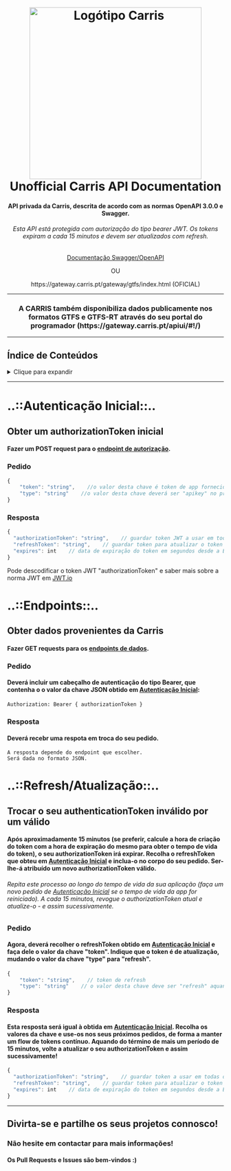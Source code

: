 <h1 align="center">
  <a name="logo" href="https://carris.pt/"><img src="https://www.carris.pt/media/q04iikx3/logosvg.svg" alt="Logótipo Carris" width="400"></a>
  <br>
  Unofficial Carris API Documentation
</h1>
<h4 align="center">API privada da Carris, descrita de acordo com as normas OpenAPI 3.0.0 e Swagger.</h4>
<h6 align="center">Esta API está protegida com autorização do tipo bearer JWT. Os tokens expiram a cada 15 minutos e devem ser atualizados com refresh.</h6>
<p align="center"><a href="https://joaodcp.github.io/Carris-API/">Documentação Swagger/OpenAPI</a></p>
<p align="center">OU</p>
<p align="center">https://gateway.carris.pt/gateway/gtfs/index.html (OFICIAL)</p>
<hr>
<h3 align="center">A CARRIS também disponibiliza dados publicamente nos formatos GTFS e GTFS-RT através do seu portal do programador (https://gateway.carris.pt/apiui/#!/)</h3>
<hr>

## Índice de Conteúdos
<details>
<summary>Clique para expandir</summary>

- [Autenticação Inicial](#auth)
  * [Pedido](#auth-req)
  * [Resposta](#auth-res)
- [Endpoints](#endpoints)
  * [Pedido](#endpoints-req)
  * [Resposta](#endpoints-res)
- [Refresh/Atualização](#refresh)
  * [Pedido](#refresh-req)
  * [Resposta](#refresh-res)


</details>

<hr>
<h1 id="auth">..::Autenticação Inicial::..</h1>
<h2>Obter um authorizationToken inicial</h2>
<h4>Fazer um POST request para o <a href="https://joaodcp.github.io/Carris-API/#/Authentication/GetBearerTokenJWT">endpoint de autorização</a>.</h4> 

<h3 id="auth-req">Pedido</h3>

```javascript
{
	"token": "string",    //o valor desta chave é token de app fornecido pela carris
	"type": "string"    //o valor desta chave deverá ser "apikey" no primeiro request
}
```
<h3 id="auth-res">Resposta</h3>

```javascript
{
  "authorizationToken": "string",    // guardar token JWT a usar em todas os outros pedidos
  "refreshToken": "string",    // guardar token para atualizar o token expirado
  "expires": int    // data de expiração do token em segundos desde a Era Unix/Unix Epoch
}
```

<p>Pode descodificar o token JWT "authorizationToken" e saber mais sobre a norma JWT em <a href="https://jwt.io/">JWT.io</a>

<h1 id="endpoints">..::Endpoints::..</h1>
<h2>Obter dados provenientes da Carris</h2>
<h4>Fazer GET requests para os <a href="https://joaodcp.github.io/Carris-API/">endpoints de dados</a>.</h4> 

<h3 id="endpoints-req">Pedido</h3>
<h4>Deverá incluir um cabeçalho de autenticação do tipo Bearer, que contenha o o valor da chave JSON obtido em <a href="#auth">Autenticação Inicial</a>:</h4>

```
Authorization: Bearer { authorizationToken }
```

<h3 id="endpoints-res">Resposta</h3>
<h4>Deverá recebr uma respota em troca do seu pedido.</h4>

```
A resposta depende do endpoint que escolher. 
Será dada no formato JSON.
```

<h1 id="refresh">..::Refresh/Atualização::..</h1>
<h2>Trocar o seu authenticationToken inválido por um válido</h2>
<h4>Após aproximadamente 15 minutos (se preferir, calcule a hora de criação do token com a hora de expiração do mesmo para obter o tempo de vida do token), o seu authorizationToken irá expirar. Recolha o refreshToken que obteu em <a href="#auth">Autenticação Inicial</a> e inclua-o no corpo do seu pedido. Ser-lhe-á atribuído um novo authorizationToken válido.</h4>

<h6>Repita este processo ao longo do tempo de vida da sua aplicação (faça um novo pedido de <a href="#auth">Autenticação Inicial</a> se o tempo de vida da app for reiniciado). A cada 15 minutos, revogue o authorizationToken atual e atualize-o - e assim sucessivamente.</h6>

<h3 id="refresh-req">Pedido</h3>
<h4>Agora, deverá recolher o refreshToken obtido em <a href="#auth">Autenticação Inicial</a> e faça dele o valor da chave "token". Indique que o token é de atualização, mudando o valor da chave "type" para "refresh".</h4>

```javascript
{
	"token": "string",    // token de refresh
	"type": "string"    // o valor desta chave deve ser "refresh" aquando da atualização do seu token
}
```
<h3 id="refresh-res">Resposta</h3>
<h4>Esta resposta será igual à obtida em <a href="#auth">Autenticação Inicial</a>. Recolha os valores da chave e use-os nos seus próximos pedidos, de forma a manter um flow de tokens contínuo. Aquando do término de mais um período de 15 minutos, volte a atualizar o seu authorizationToken e assim sucessivamente!</h4>

```javascript
{
  "authorizationToken": "string",    // guardar token a usar em todas os outros pedidos
  "refreshToken": "string",    // guardar token para atualizar o token expirado
  "expires": int    // data de expiração do token em segundos desde a Era Unix/Unix Epoch
}
```

<hr>
<h2>Divirta-se e partilhe os seus projetos connosco!</h2>
<h3>Não hesite em contactar para mais informações!</h3>
<h4>Os Pull Requests e Issues são bem-vindos :)</h4>
